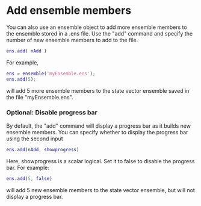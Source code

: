 
# Add ensemble members
You can also use an ensemble object to add more ensemble members to the ensemble stored in a .ens file. Use the "add" command and specify the number of new ensemble members to add to the file.
```matlab
ens.add( nAdd )
```
For example,
```matlab
ens = ensemble('myEnsemble.ens');
ens.add(5);
```
will add 5 more ensemble members to the state vector ensemble saved in the file "myEnsemble.ens".

### Optional: Disable progress bar

By default, the "add" command will display a progress bar as it builds new ensemble members. You can specify whether to display the progress bar using the second input
```matlab
ens.add(nAdd, showprogress)
```

Here, showprogress is a scalar logical. Set it to false to disable the progress bar. For example:
```matlab
ens.add(5, false)
```
will add 5 new ensemble members to the state vector ensemble, but will not display a progress bar.
